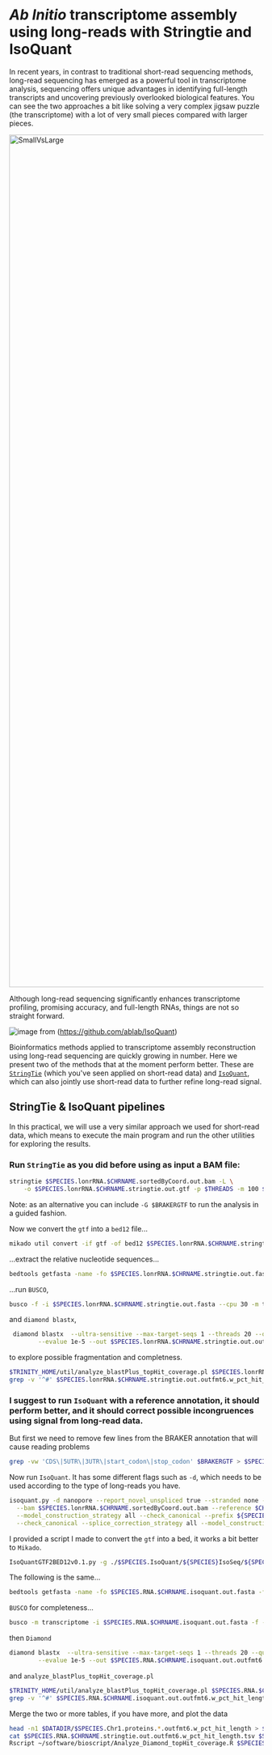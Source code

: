 # *Ab Initio* transcriptome assembly using long-reads with Stringtie and IsoQuant
In recent years, in contrast to traditional short-read sequencing methods, long-read sequencing has emerged as a powerful tool in transcriptome analysis, sequencing offers unique advantages in identifying full-length transcripts and uncovering previously overlooked biological features.
You can see the two approaches a bit like solving a very complex jigsaw puzzle (the transcriptome) with a lot of very small pieces compared with larger pieces.

<img width="1686" alt="SmallVsLarge" src="https://github.com/francicco/GenomeAnnotationWorkshop2024/assets/9006870/c01b30c4-6cc5-45c3-a31e-a9d1764e5cac">

Although long-read sequencing significantly enhances transcriptome profiling, promising accuracy, and full-length RNAs, things are not so straight forward.

![image](https://github.com/francicco/GenomeAnnotationWorkshop2024/assets/9006870/9657aa7c-d119-4d5e-8b22-7e8407466f42)
from (https://github.com/ablab/IsoQuant)

Bioinformatics methods applied to transcriptome assembly reconstruction using long-read sequencing are quickly growing in number. Here we present two of the methods that at the moment perform better. These are [`StringTie`](https://www.nature.com/articles/nbt.3122) (which you've seen applied on short-read data) and [`IsoQuant`](https://www.nature.com/articles/s41587-022-01565-y), which can also jointly use short-read data to further refine long-read signal.

## StringTie & IsoQuant pipelines
In this practical, we will use a very similar approach we used for short-read data, which means to execute the main program and run the other utilities for exploring the results.

### Run `StringTie` as you did before using as input a BAM file:
```bash
stringtie $SPECIES.lonrRNA.$CHRNAME.sortedByCoord.out.bam -L \
	-o $SPECIES.lonrRNA.$CHRNAME.stringtie.out.gtf -p $THREADS -m 100 $STRAND
```
Note: as an alternative you can include `-G $BRAKERGTF` to run the analysis in a guided fashion.

Now we convert the `gtf` into a `bed12` file...
```bash
mikado util convert -if gtf -of bed12 $SPECIES.lonrRNA.$CHRNAME.stringtie.out.gtf | sed 's/;coding=False//' | sed 's/ID=//' > $SPECIES.lonrRNA.$CHRNAME.stringtie.out.bed
```

...extract the relative nucleotide sequences...
```bash
bedtools getfasta -name -fo $SPECIES.lonrRNA.$CHRNAME.stringtie.out.fasta -fi $DATADIR/$SPECIES.$CHRNAME.fasta -bed $SPECIES.lonrRNA.$CHRNAME.stringtie.out.bed
```

...run `BUSCO`, 
```bash
busco -f -i $SPECIES.lonrRNA.$CHRNAME.stringtie.out.fasta --cpu 30 -m transcriptome -l $BUSCODIR/$BUSCODB --out run_$SPECIES.lonrRNA.$CHRNAME.stringtie.out.$BUSCODB
```

and `diamond blastx`,
```bash
 diamond blastx  --ultra-sensitive --max-target-seqs 1 --threads 20 --query $SPECIES.lonrRNA.$CHRNAME.stringtie.out.fasta --outfmt 6 --db ${SWISSPROTDB} \
		--evalue 1e-5 --out $SPECIES.lonrRNA.$CHRNAME.stringtie.out.outfmt6
```

to explore possible fragmentation and completness.
```bash
$TRINITY_HOME/util/analyze_blastPlus_topHit_coverage.pl $SPECIES.lonrRNA.$CHRNAME.stringtie.out.outfmt6 $SPECIES.lonrRNA.$CHRNAME.stringtie.out.fasta ${SWISSPROTDB}.fasta
grep -v '^#' $SPECIES.lonrRNA.$CHRNAME.stringtie.out.outfmt6.w_pct_hit_length | sed 's/^/Scallop\t/' > $SPECIES.lonrRNA.$CHRNAME.stringtie.out.outfmt6.w_pct_hit_length.tsv
```


### I suggest to run `IsoQuant` with a reference annotation, it should perform better, and it should correct possible incongruences using signal from long-read data.

But first we need to remove few lines from the BRAKER annotation that will cause reading problems
```bash
grep -vw 'CDS\|5UTR\|3UTR\|start_codon\|stop_codon' $BRAKERGTF > $SPECIES.BRAKER.isoquant.gff3
```

Now run `IsoQuant`. It has some different flags such as `-d`, which needs to be used according to the type of long-reads you have.
```bash
isoquant.py -d nanopore --report_novel_unspliced true --stranded none --threads $THREADS --genedb $SPECIES.BRAKER.isoquant.gff3 \
  --bam $SPECIES.lonrRNA.$CHRNAME.sortedByCoord.out.bam --reference $CHR --output $SPECIES.IsoQuant \
  --model_construction_strategy all --check_canonical --prefix ${SPECIES}IsoSeq --data_type $LONGTYPE \
  --check_canonical --splice_correction_strategy all --model_construction_strategy all --count_exons
```

I provided a script I made to convert the `gtf` into a bed, it works a bit better to `Mikado`.
```bash
IsoQuantGTF2BED12v0.1.py -g ./$SPECIES.IsoQuant/${SPECIES}IsoSeq/${SPECIES}IsoSeq.transcript_models.gtf > $SPECIES.RNA.$CHRNAME.isoquant.out.bed
```

The following is the same...
```bash
bedtools getfasta -name -fo $SPECIES.RNA.$CHRNAME.isoquant.out.fasta -fi $DATADIR/$SPECIES.$CHRNAME.fasta -bed $SPECIES.RNA.$CHRNAME.isoquant.out.bed
```

`BUSCO` for completeness...
```bash
busco -m transcriptome -i $SPECIES.RNA.$CHRNAME.isoquant.out.fasta -f -o run_$SPECIES.lonrRNA.$CHRNAME.isoquant.out.$BUSCODB -l $BUSCODIR/$BUSCODB --cpu 20
```

then `Diamond`
```bash
diamond blastx  --ultra-sensitive --max-target-seqs 1 --threads 20 --query $SPECIES.RNA.$CHRNAME.isoquant.out.fasta --outfmt 6 --db ${SWISSPROTDB} \
		--evalue 1e-5 --out $SPECIES.RNA.$CHRNAME.isoquant.out.outfmt6
```

and `analyze_blastPlus_topHit_coverage.pl`
```bash
$TRINITY_HOME/util/analyze_blastPlus_topHit_coverage.pl $SPECIES.RNA.$CHRNAME.isoquant.out.outfmt6 $SPECIES.RNA.$CHRNAME.isoquant.out.fasta ${SWISSPROTDB}.fasta
grep -v '^#' $SPECIES.RNA.$CHRNAME.isoquant.out.outfmt6.w_pct_hit_length | sed 's/^/IsoQuant\t/' > $SPECIES.RNA.$CHRNAME.isoquant.out.outfmt6.w_pct_hit_length.tsv
```

Merge the two or more tables, if you have more, and plot the data
```bash
head -n1 $DATADIR/$SPECIES.Chr1.proteins.*.outfmt6.w_pct_hit_length > $SPECIES.AbInitioLongReadsVsRef.w_pct_hit_length.tsv
cat $SPECIES.RNA.$CHRNAME.stringtie.out.outfmt6.w_pct_hit_length.tsv $SPECIES.RNA.$CHRNAME.isoquant.out.outfmt6.w_pct_hit_length.tsv >> $SPECIES.AbInitioLongReadsVsRef.w_pct_hit_length.tsv
Rscript ~/software/bioscript/Analyze_Diamond_topHit_coverage.R $SPECIES.AbInitioLongReadsVsRef.w_pct_hit_length.tsv $SPECIES.AbInitioLongReadsVsRef.w_pct_hit_length.png
```
